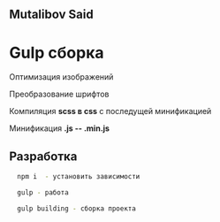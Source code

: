 
## Mutalibov Said




# Gulp сборка

Оптимизация изображений

Преобразование шрифтов

Компиляция **scss в css** с последущей минификацией

Минификация **.js  -- .min.js**
 




## Разработка



```bash
  npm i  - установить зависимости
```
```bash
  gulp - работа
```
```bash
  gulp building - сборка проекта
```

